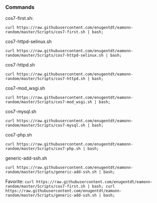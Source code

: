 ### Commands

cos7-first.sh:

`curl https://raw.githubusercontent.com/enugentdt/eamonn-random/master/Scripts/cos7-first.sh | bash;`

cos7-httpd-selinux.sh

`curl https://raw.githubusercontent.com/enugentdt/eamonn-random/master/Scripts/cos7-httpd-selinux.sh | bash;`

cos7-httpd.sh

`curl https://raw.githubusercontent.com/enugentdt/eamonn-random/master/Scripts/cos7-httpd.sh | bash;`

cos7-mod_wsgi.sh

`curl https://raw.githubusercontent.com/enugentdt/eamonn-random/master/Scripts/cos7-mod_wsgi.sh | bash;`

cos7-mysql.sh

`curl https://raw.githubusercontent.com/enugentdt/eamonn-random/master/Scripts/cos7-mysql.sh | bash;`

cos7-php.sh

`curl https://raw.githubusercontent.com/enugentdt/eamonn-random/master/Scripts/cos7-php.sh | bash;`

generic-add-ssh.sh

`curl https://raw.githubusercontent.com/enugentdt/eamonn-random/master/Scripts/generic-add-ssh.sh | bash;`

Favorite:
`curl https://raw.githubusercontent.com/enugentdt/eamonn-random/master/Scripts/cos7-first.sh | bash; curl https://raw.githubusercontent.com/enugentdt/eamonn-random/master/Scripts/generic-add-ssh.sh | bash;`
